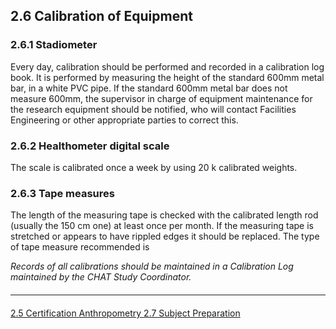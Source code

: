 ## 2.6 Calibration of Equipment

### 2.6.1 Stadiometer
Every day, calibration should be performed and recorded in a calibration log book. It is
performed by measuring the height of the standard 600mm metal bar, in a white PVC
pipe. If the standard 600mm metal bar does not measure 600mm, the supervisor in
charge of equipment maintenance for the research equipment should be notified, who
will contact Facilities Engineering or other appropriate parties to correct this.

### 2.6.2 Healthometer digital scale
The scale is calibrated once a week by using 20 k calibrated weights.

### 2.6.3 Tape measures
The length of the measuring tape is checked with the calibrated length rod (usually the
150 cm one) at least once per month. If the measuring tape is stretched or appears to
have rippled edges it should be replaced. The type of tape measure recommended is

_Records of all calibrations should be maintained in a Calibration Log maintained by the
CHAT Study Coordinator._


<hr class="soften" style="margin-top: 20px;margin-bottom: 20px;"/>

<div class="center">
<div class="btn-group">
  <a href=":pages_path:/manuals/anthropometry/2-05-certification.md" class="btn btn-default">
    <span class="glyphicon glyphicon-chevron-left"></span>
    2.5 Certification
  </a>

  <a href=":pages_path:/manuals/anthropometry" class="btn btn-default">
    <span class="glyphicon glyphicon-chevron-up"></span>
    Anthropometry
  </a>

  <a href=":pages_path:/manuals/anthropometry/2-07-subject-preparation.md" class="btn btn-success">
    2.7 Subject Preparation
    <span class="glyphicon glyphicon-chevron-right"></span>
  </a>
</div>
</div>